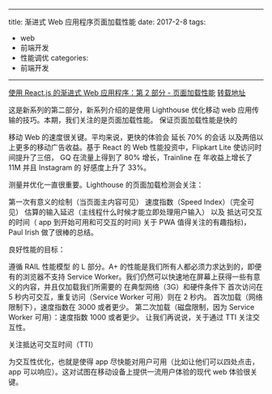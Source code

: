 
---
title: 渐进式 Web 应用程序页面加载性能
date: 2017-2-8
tags:
 - web
 - 前端开发
 - 性能调优
categories:
 - 前端开发
---


[使用 React.js 的渐进式 Web 应用程序：第 2 部分 - 页面加载性能](http://blog.zhaiyifan.cn/2016/11/16/pwa-react-p2/)
[转载地址](http://blog.zhaiyifan.cn/2016/11/16/pwa-react-p2/)



这是新系列的第二部分，新系列介绍的是使用 Lighthouse 优化移动 web 应用传输的技巧。本期，我们关注的是页面加载性能。
保证页面加载性能是快的

移动 Web 的速度很关键。平均来说，更快的体验会 延长 70% 的会话 以及两倍以上更多的移动广告收益。基于 React 的 Web 性能投资中，Flipkart Lite 使访问时间提升了三倍， GQ 在流量上得到了 80% 增长，Trainline 在 年收益上增长了 11M 并且 Instagram 的 好感度上升了 33%。

测量并优化一直很重要。Lighthouse 的页面加载检测会关注：

第一次有意义的绘制（当页面主内容可见）
速度指数（Speed Index）（完全可见）
估算的输入延迟（主线程什么时候才能立即处理用户输入）
以及 抵达可交互的时间（ app 到开始可用和可交互的时间)
关于 PWA 值得关注的有趣指标)，Paul Irish 做了很棒的总结。

良好性能的目标：

遵循 RAIL 性能模型 的 L 部分。A+ 的性能是我们所有人都必须力求达到的，即便有的浏览器不支持 Service Worker。我们仍然可以快速地在屏幕上获得一些有意义的内容，并且仅加载我们所需要的
在典型网络（3G）和硬件条件下
首次访问在 5 秒内可交互，重复访问（Service Worker 可用）则在 2 秒内。
首次加载（网络限制下），速度指数在 3000 或者更少。
第二次加载（磁盘限制，因为 Service Worker 可用）：速度指数 1000 或者更少。
让我们再说说，关于通过 TTI 关注交互性。

关注抵达可交互时间（TTI）

为交互性优化，也就是使得 app 尽快能对用户可用（比如让他们可以四处点击，app 可以响应）。这对试图在移动设备上提供一流用户体验的现代 web 体验很关键。